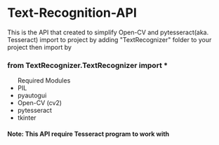 # Text-Recognition-API
This is the API that created to simplify Open-CV and pytesseract(aka. Tesseract)
import to project by adding "TextRecognizer" folder to your project then import by
<h3>from TextRecognizer.TextRecognizer import *</h3>

</ul>
<ul>Required Modules
<li>PIL</li>
<li>pyautogui</li>
<li>Open-CV (cv2)</li>
<li>pytesseract</li>
<li>tkinter</li>
</ul>

<h4>Note: This API require Tesseract program to work with</h3>

